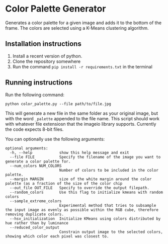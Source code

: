 # Color Palette Generator

Generates a color palette for a given image and adds it to the bottom of the frame. The colors are selected using a K-Means clustering algorithm.

## Installation instructions

1. Install a recent version of python.
2. Clone the repository somewhere
3. Run the command `pip install -r requirements.txt` in the terminal

## Running instructions

Run the following command:

```
python color_palette.py --file path/to/file.jpg
```

This will generate a new file in the same folder as your original image, but with the word `_palette` appended to the file name. This script should work with whatever file extensiosn that the imageio library supports. Currently the code expects 8-bit files.

You can optionally use the following arguments:

```
optional arguments:
  -h, --help            show this help message and exit
  --file FILE           Specify the filename of the image you want to generate a color palette for.
  --num_colors NUM_COLORS
                        Number of colors to be included in the color palette.
  --margin MARGIN       size of the white margin around the color palette (as a fraction of the size of the color chip
  --out_file OUT_FILE   Specify to override the output filepath.
  --random_colors       Use this flag to initialize kmeans with random colors
  --sample_extreme_colors
                        Experimental method that tries to subsample the input image as evenly as possible within the RGB cube, therefore removing duplicate colors.
  --hsv_initialization  Initialize KMeans using colors distributed by hue rather than by luminance
  --reduced_color_output
                        Constrain output image to the selected colors, showing which color each pixel was closest to.
```